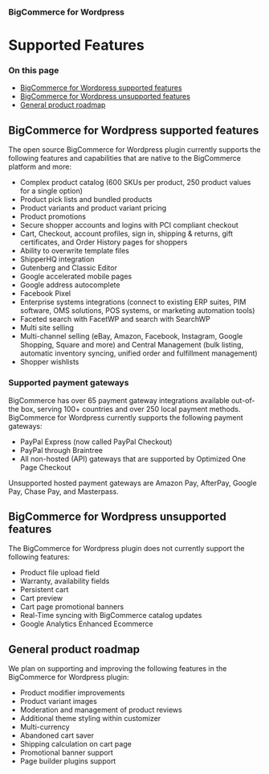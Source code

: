 <div><h3 class="sub-docs-type" id="bigcommerce-for-wordpress">BigCommerce for Wordpress</h3>

# Supported Features

<div class="otp" id="no-index">

### On this page
- [BigCommerce for Wordpress supported features](#bigcommerce-for-wordpress-supported-features)
- [BigCommerce for Wordpress unsupported features](#bigcommerce-for-wordpress-unsupported-features)
- [General product roadmap](#general-product-roadmap)

</div>

## BigCommerce for Wordpress supported features

The open source BigCommerce for Wordpress plugin currently supports the following features and capabilities that are native to the BigCommerce platform and more:

* Complex product catalog (600 SKUs per product, 250 product values for a single option)
* Product pick lists and bundled products
* Product variants and product variant pricing
* Product promotions
* Secure shopper accounts and logins with PCI compliant checkout
* Cart, Checkout, account profiles, sign in, shipping & returns, gift certificates, and Order History pages for shoppers
* Ability to overwrite template files
* ShipperHQ integration
* Gutenberg and Classic Editor
* Google accelerated mobile pages 
* Google address autocomplete 
* Facebook Pixel 
* Enterprise systems integrations (connect to existing ERP suites, PIM software, OMS solutions, POS systems, or marketing automation tools)
* Faceted search with FacetWP and search with SearchWP
* Multi site selling
* Multi-channel selling (eBay, Amazon, Facebook, Instagram, Google Shopping, Square and more) and Central Management (bulk listing, automatic inventory syncing, unified order and fulfillment management)
* Shopper wishlists

### Supported payment gateways

BigCommerce has over 65 payment gateway integrations available out-of-the box, serving 100+ countries and over 250 local payment methods. BigCommerce for Wordpress currently supports the following payment gateways:

* PayPal Express (now called PayPal Checkout)
* PayPal through Braintree
* All non-hosted (API) gateways that are supported by Optimized One Page Checkout 

Unsupported hosted payment gateways are Amazon Pay, AfterPay, Google Pay, Chase Pay, and Masterpass.

## BigCommerce for Wordpress unsupported features

The BigCommerce for Wordpress plugin does not currently support the following features: 

* Product file upload field
* Warranty, availability fields
* Persistent cart
* Cart preview
* Cart page promotional banners
* Real-Time syncing with BigCommerce catalog updates
* Google Analytics Enhanced Ecommerce

## General product roadmap

We plan on supporting and improving the following features in the BigCommerce for Wordpress plugin:

* Product modifier improvements
* Product variant images
* Moderation and management of product reviews
* Additional theme styling within customizer
* Multi-currency
* Abandoned cart saver 
* Shipping calculation on cart page
* Promotional banner support
* Page builder plugins support
